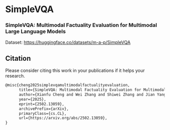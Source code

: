 # SimpleVQA
### SimpleVQA: Multimodal Factuality Evaluation for Multimodal Large Language Models

Dataset: https://huggingface.co/datasets/m-a-p/SimpleVQA
## Citation
Please consider citing this work in your publications if it helps your research.
```tex
@misc{cheng2025simplevqamultimodalfactualityevaluation,
      title={SimpleVQA: Multimodal Factuality Evaluation for Multimodal Large Language Models}, 
      author={Xianfu Cheng and Wei Zhang and Shiwei Zhang and Jian Yang and Xiangyuan Guan and Xianjie Wu and Xiang Li and Ge Zhang and Jiaheng Liu and Yuying Mai and Yutao Zeng and Zhoufutu Wen and Ke Jin and Baorui Wang and Weixiao Zhou and Yunhong Lu and Tongliang Li and Wenhao Huang and Zhoujun Li},
      year={2025},
      eprint={2502.13059},
      archivePrefix={arXiv},
      primaryClass={cs.CL},
      url={https://arxiv.org/abs/2502.13059}, 
}
```
